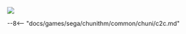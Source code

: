 <img class="header-logo" src="/img/sega/chunithm/amazon/logo.webp">

--8<-- "docs/games/sega/chunithm/common/chuni/c2c.md"
